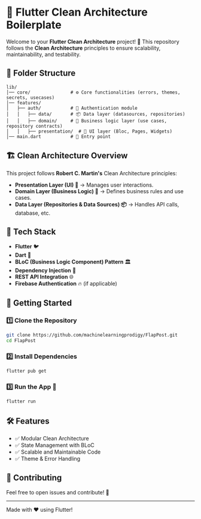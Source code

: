 # 🚀 Flutter Clean Architecture Boilerplate

Welcome to your **Flutter Clean Architecture** project! 🎯 This repository follows the **Clean Architecture** principles to ensure scalability, maintainability, and testability.

## 📂 Folder Structure

```
lib/
│── core/               # ⚙️ Core functionalities (errors, themes, secrets, usecases)
│── features/
│   ├── auth/           # 🔐 Authentication module
│   │   ├── data/       # 📦 Data layer (datasources, repositories)
│   │   ├── domain/     # 📜 Business logic layer (use cases, repository contracts)
│   │   ├── presentation/  # 🎨 UI layer (Bloc, Pages, Widgets)
│── main.dart           # 🏁 Entry point
```

## 🏗️ Clean Architecture Overview

This project follows **Robert C. Martin's** Clean Architecture principles:

- **Presentation Layer (UI) 🎨** → Manages user interactions.
- **Domain Layer (Business Logic) 📜** → Defines business rules and use cases.
- **Data Layer (Repositories & Data Sources) 📦** → Handles API calls, database, etc.

## 🔌 Tech Stack

- **Flutter** 🐦
- **Dart** 🎯
- **BLoC (Business Logic Component) Pattern** 🏛️
- **Dependency Injection** 💉
- **REST API Integration** 🌐
- **Firebase Authentication** 🔥 (if applicable)

## 🚀 Getting Started

### 1️⃣ Clone the Repository
```sh
git clone https://github.com/machinelearningprodigy/FlapPost.git
cd FlapPost
```

### 2️⃣ Install Dependencies
```sh
flutter pub get
```

### 3️⃣ Run the App 🚀
```sh
flutter run
```

## 🛠️ Features

- ✅ Modular Clean Architecture
- ✅ State Management with BLoC
- ✅ Scalable and Maintainable Code
- ✅ Theme & Error Handling

## 🤝 Contributing

Feel free to open issues and contribute! 🎉

---

Made with ❤️ using Flutter!
```
